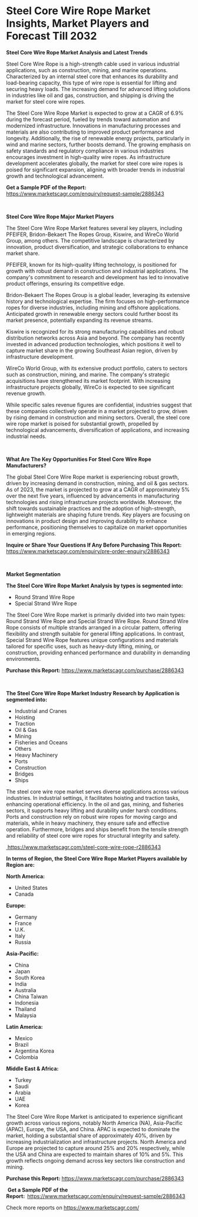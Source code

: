 <p><h1>Steel Core Wire Rope Market Insights, Market Players and Forecast Till 2032</h1></p><p><strong>Steel Core Wire Rope Market Analysis and Latest Trends</strong></p>
<p><p>Steel Core Wire Rope is a high-strength cable used in various industrial applications, such as construction, mining, and marine operations. Characterized by an internal steel core that enhances its durability and load-bearing capacity, this type of wire rope is essential for lifting and securing heavy loads. The increasing demand for advanced lifting solutions in industries like oil and gas, construction, and shipping is driving the market for steel core wire ropes.</p><p>The Steel Core Wire Rope Market is expected to grow at a CAGR of 6.9% during the forecast period, fueled by trends toward automation and modernized infrastructure. Innovations in manufacturing processes and materials are also contributing to improved product performance and longevity. Additionally, the rise of renewable energy projects, particularly in wind and marine sectors, further boosts demand. The growing emphasis on safety standards and regulatory compliance in various industries encourages investment in high-quality wire ropes. As infrastructure development accelerates globally, the market for steel core wire ropes is poised for significant expansion, aligning with broader trends in industrial growth and technological advancement.</p></p>
<p><strong>Get a Sample PDF of the Report:&nbsp;</strong> <a href="https://www.marketscagr.com/enquiry/request-sample/2886343?utm_campaign=3263&utm_medium=2&utm_source=Github&utm_content=ia&utm_term=13032025&utm_id=steel-core-wire-rope">https://www.marketscagr.com/enquiry/request-sample/2886343</a></p>
<p>&nbsp;</p>
<p><strong>Steel Core Wire Rope Major Market Players</strong></p>
<p><p>The Steel Core Wire Rope Market features several key players, including PFEIFER, Bridon-Bekaert The Ropes Group, Kiswire, and WireCo World Group, among others. The competitive landscape is characterized by innovation, product diversification, and strategic collaborations to enhance market share.</p><p>PFEIFER, known for its high-quality lifting technology, is positioned for growth with robust demand in construction and industrial applications. The company's commitment to research and development has led to innovative product offerings, ensuring its competitive edge.</p><p>Bridon-Bekaert The Ropes Group is a global leader, leveraging its extensive history and technological expertise. The firm focuses on high-performance ropes for diverse industries, including mining and offshore applications. Anticipated growth in renewable energy sectors could further boost its market presence, potentially expanding its revenue streams.</p><p>Kiswire is recognized for its strong manufacturing capabilities and robust distribution networks across Asia and beyond. The company has recently invested in advanced production technologies, which positions it well to capture market share in the growing Southeast Asian region, driven by infrastructure development.</p><p>WireCo World Group, with its extensive product portfolio, caters to sectors such as construction, mining, and marine. The company's strategic acquisitions have strengthened its market footprint. With increasing infrastructure projects globally, WireCo is expected to see significant revenue growth.</p><p>While specific sales revenue figures are confidential, industries suggest that these companies collectively operate in a market projected to grow, driven by rising demand in construction and mining sectors. Overall, the steel core wire rope market is poised for substantial growth, propelled by technological advancements, diversification of applications, and increasing industrial needs.</p></p>
<p>&nbsp;</p>
<p><strong>What Are The Key Opportunities For Steel Core Wire Rope Manufacturers?</strong></p>
<p><p>The global Steel Core Wire Rope market is experiencing robust growth, driven by increasing demand in construction, mining, and oil & gas sectors. As of 2023, the market is projected to grow at a CAGR of approximately 5% over the next five years, influenced by advancements in manufacturing technologies and rising infrastructure projects worldwide. Moreover, the shift towards sustainable practices and the adoption of high-strength, lightweight materials are shaping future trends. Key players are focusing on innovations in product design and improving durability to enhance performance, positioning themselves to capitalize on market opportunities in emerging regions.</p></p>
<p><strong>Inquire or Share Your Questions If Any Before Purchasing This Report:</strong> <a href="https://www.marketscagr.com/enquiry/pre-order-enquiry/2886343?utm_campaign=3263&utm_medium=2&utm_source=Github&utm_content=ia&utm_term=13032025&utm_id=steel-core-wire-rope">https://www.marketscagr.com/enquiry/pre-order-enquiry/2886343</a></p>
<p>&nbsp;</p>
<p><strong>Market Segmentation</strong></p>
<p><strong>The Steel Core Wire Rope Market Analysis by types is segmented into:</strong></p>
<p><ul><li>Round Strand Wire Rope</li><li>Special Strand Wire Rope</li></ul></p>
<p><p>The Steel Core Wire Rope market is primarily divided into two main types: Round Strand Wire Rope and Special Strand Wire Rope. Round Strand Wire Rope consists of multiple strands arranged in a circular pattern, offering flexibility and strength suitable for general lifting applications. In contrast, Special Strand Wire Rope features unique configurations and materials tailored for specific uses, such as heavy-duty lifting, mining, or construction, providing enhanced performance and durability in demanding environments.</p></p>
<p><strong>Purchase this Report:&nbsp;</strong><a href="https://www.marketscagr.com/purchase/2886343?utm_campaign=3263&utm_medium=2&utm_source=Github&utm_content=ia&utm_term=13032025&utm_id=steel-core-wire-rope">https://www.marketscagr.com/purchase/2886343</a></p>
<p>&nbsp;</p>
<p><strong>The Steel Core Wire Rope Market Industry Research by Application is segmented into:</strong></p>
<p><ul><li>Industrial and Cranes</li><li>Hoisting</li><li>Traction</li><li>Oil & Gas</li><li>Mining</li><li>Fisheries and Oceans</li><li>Others</li><li>Heavy Machinery</li><li>Ports</li><li>Construction</li><li>Bridges</li><li>Ships</li></ul></p>
<p><p>The steel core wire rope market serves diverse applications across various industries. In industrial settings, it facilitates hoisting and traction tasks, enhancing operational efficiency. In the oil and gas, mining, and fisheries sectors, it supports heavy lifting and durability under harsh conditions. Ports and construction rely on robust wire ropes for moving cargo and materials, while in heavy machinery, they ensure safe and effective operation. Furthermore, bridges and ships benefit from the tensile strength and reliability of steel core wire ropes for structural integrity and safety.</p></p>
<p><a href="https://www.marketscagr.com/steel-core-wire-rope-r2886343?utm_campaign=3263&utm_medium=2&utm_source=Github&utm_content=ia&utm_term=13032025&utm_id=steel-core-wire-rope">&nbsp;https://www.marketscagr.com/steel-core-wire-rope-r2886343</a></p>
<p><strong>In terms of Region, the Steel Core Wire Rope Market Players available by Region are:</strong></p>
<p>
    <p> <strong> North America: </strong>
        <ul>
            <li>United States</li>
            <li>Canada</li>
        </ul>
        </p> 
    <p> <strong> Europe: </strong>
        <ul>
            <li>Germany</li>
            <li>France</li>
            <li>U.K.</li>
            <li>Italy</li>
            <li>Russia</li>
        </ul>
        </p> 
    <p> <strong> Asia-Pacific: </strong>
        <ul>
            <li>China</li>
            <li>Japan</li>
            <li>South Korea</li>
            <li>India</li>
            <li>Australia</li>
            <li>China Taiwan</li>
            <li>Indonesia</li>
            <li>Thailand</li>
            <li>Malaysia</li>
        </ul>
        </p> 
    <p> <strong> Latin America: </strong>
        <ul>
            <li>Mexico</li>
            <li>Brazil</li>
            <li>Argentina Korea</li>
            <li>Colombia</li>
        </ul>
        </p> 
    <p> <strong> Middle East & Africa: </strong>
        <ul>
            <li>Turkey</li>
            <li>Saudi</li>
            <li>Arabia</li>
            <li>UAE</li>
            <li>Korea</li>
        </ul>
    </p>
    </p>
<p><p>The Steel Core Wire Rope Market is anticipated to experience significant growth across various regions, notably North America (NA), Asia-Pacific (APAC), Europe, the USA, and China. APAC is expected to dominate the market, holding a substantial share of approximately 40%, driven by increasing industrialization and infrastructure projects. North America and Europe are projected to capture around 25% and 20% respectively, while the USA and China are expected to maintain shares of 10% and 5%. This growth reflects ongoing demand across key sectors like construction and mining.</p></p>
<p><strong>Purchase this Report: </strong><a href="https://www.marketscagr.com/purchase/2886343?utm_campaign=3263&utm_medium=2&utm_source=Github&utm_content=ia&utm_term=13032025&utm_id=steel-core-wire-rope">https://www.marketscagr.com/purchase/2886343</a></p>
<p>&nbsp;<strong>Get a Sample PDF of the Report:&nbsp;&nbsp;</strong><a href="https://www.marketscagr.com/enquiry/request-sample/2886343?utm_campaign=3263&utm_medium=2&utm_source=Github&utm_content=ia&utm_term=13032025&utm_id=steel-core-wire-rope">https://www.marketscagr.com/enquiry/request-sample/2886343</a></p>
<p><strong></strong></p>
<p>Check more reports on <a href="https://www.marketscagr.com/?utm_campaign=3263&utm_medium=2&utm_source=Github&utm_content=ia&utm_term=13032025&utm_id=steel-core-wire-rope">https://www.marketscagr.com/</a></p>